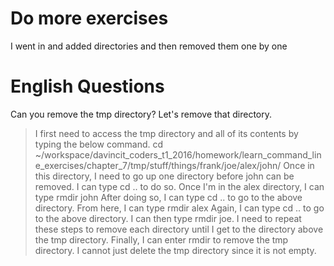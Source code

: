 
# Do more exercises

I went in and added directories and then removed them one by one

# English Questions

Can you remove the tmp directory?
Let's remove that directory.

> I first need to access the tmp directory and all of its contents by typing the below command.
> cd ~/workspace/davincit_coders_t1_2016/homework/learn_command_line_exercises/chapter_7/tmp/stuff/things/frank/joe/alex/john/
> Once in this directory, I need to go up one directory before john can be removed. I can type cd .. to do so.
> Once I'm in the alex directory, I can type rmdir john
> After doing so, I can type cd .. to go to the above directory.
> From here, I can type rmdir alex
> Again, I can type cd .. to go to the above directory. I can then type rmdir joe. I need to repeat these steps to remove each directory until
> I get to the directory above the tmp directory. Finally, I can enter rmdir to remove the tmp directory.
> I cannot just delete the tmp directory since it is not empty.


